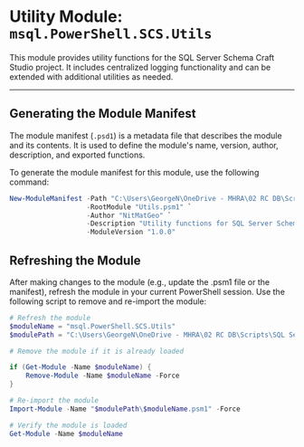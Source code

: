 # Utility Module: `msql.PowerShell.SCS.Utils`

This module provides utility functions for the SQL Server Schema Craft Studio project. It includes centralized logging functionality and can be extended with additional utilities as needed.

---

## Generating the Module Manifest

The module manifest (`.psd1`) is a metadata file that describes the module and its contents. It is used to define the module's name, version, author, description, and exported functions.

To generate the module manifest for this module, use the following command:

```powershell
New-ModuleManifest -Path "C:\Users\GeorgeN\OneDrive - MHRA\02 RC DB\Scripts\SQL Server Schema Craft Studio\Modules\msql.PowerShell.SCS.Utils\msql.PowerShell.SCS.Utils.psd1" `
                   -RootModule "Utils.psm1" `
                   -Author "NitMatGeo" `
                   -Description "Utility functions for SQL Server Schema Craft Studio" `
                   -ModuleVersion "1.0.0"
```

## Refreshing the Module
After making changes to the module (e.g., update the .psm1 file or the manifest), refresh the module in your current PowerShell session. Use the following script to remove and re-import the module:

```powershell
# Refresh the module
$moduleName = "msql.PowerShell.SCS.Utils"
$modulePath = "C:\Users\GeorgeN\OneDrive - MHRA\02 RC DB\Scripts\SQL Server Schema Craft Studio\Modules\Utils"

# Remove the module if it is already loaded

if (Get-Module -Name $moduleName) {
    Remove-Module -Name $moduleName -Force
}

# Re-import the module
Import-Module -Name "$modulePath\$moduleName.psm1" -Force

# Verify the module is loaded
Get-Module -Name $moduleName
```
